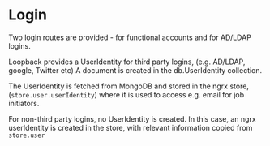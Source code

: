 # Login


Two login routes are provided - for functional accounts and for AD/LDAP logins.

Loopback provides a UserIdentity for third party logins, (e.g. AD/LDAP, google, Twitter etc) 
A document is created in the db.UserIdentity collection.

The UserIdentity is fetched from MongoDB and stored in the ngrx store, (```store.user.userIdentity```) where 
it is used to access e.g. email for job initiators.

For non-third party logins, no UserIdentity is created. In this case, an ngrx userIdentity is 
created in the store, with relevant information copied from ```store.user```

